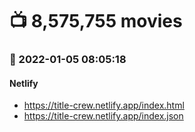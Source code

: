 # :tv: 8,575,755 movies
### :date: 2022-01-05 08:05:18
#### Netlify
- <a href='https://title-crew.netlify.app/index.html' target='_blank'>https://title-crew.netlify.app/index.html</a>
- <a href='https://title-crew.netlify.app/index.json' target='_blank'>https://title-crew.netlify.app/index.json</a>
